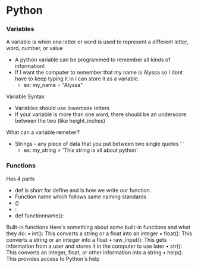 # Python

### Variables
A variable is when one letter or word is used to represent a different letter, word, number, or value
- A python variable can be programmed to remember all kinds of information!
- If I want the computer to remember that my name is Alyssa so I dont have to keep typing it in I can store it as a variable.
  - ex: my_name = "Alyssa"
  
Variable Syntax
- Variables should use lowercase letters
- If your variable is more than one word, there should be an underscore between the two (like height_inches)
 
What can a variable remeber?
  - Strings - any piece of data that you put between two single quotes '  '
    - ex: my_string = 'This string is all about python'
    
### Functions

Has 4 parts
  - def is short for define and is how we write our function.
  - Function name which follows same naming standards
  - ()
  - :
- def functionname():


Built-in functions Here's something about some built-in functions and what they do: 
• int(): This converts a string or a float into an integer 
• float(): This converts a string or an integer into a float 
• raw_input(): This gets information from a user and stores it in the computer to use later 
• str(): This converts an integer, float, or other information into a string 
• help(): This provides access to Python's help
